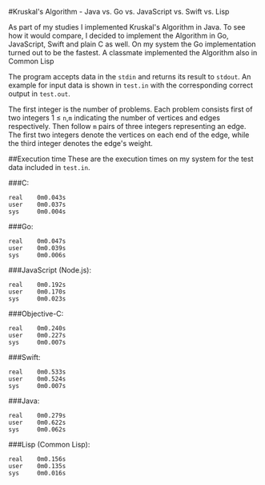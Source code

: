 #Kruskal's Algorithm - Java vs. Go vs. JavaScript vs. Swift vs. Lisp

As part of my studies I implemented Kruskal's Algorithm in Java. To see how it would compare, I decided to implement the Algorithm in Go, JavaScript, Swift and plain C as well. On my system the Go implementation turned out to be the fastest. A classmate implemented the Algorithm also in Common Lisp

The program accepts data in the `stdin` and returns its result to `stdout`. An example for input data is shown in `test.in` with the corresponding correct output in `test.out`.

The first integer is the number of problems. Each problem consists first of two integers 1 ≤ `n`,`m` indicating the number of vertices and edges respectively. Then follow `m` pairs of three integers representing an edge. The first two integers denote the vertices on each end of the edge, while the third integer denotes the edge's weight.

##Execution time
These are the execution times on my system for the test data included in `test.in`.

###C:
```
real    0m0.043s
user    0m0.037s
sys     0m0.004s
```

###Go:
```
real    0m0.047s
user    0m0.039s
sys     0m0.006s
```

###JavaScript (Node.js):
```
real    0m0.192s
user    0m0.170s
sys     0m0.023s
```

###Objective-C:
```
real    0m0.240s
user    0m0.227s
sys     0m0.007s
```

###Swift:
```
real    0m0.533s
user    0m0.524s
sys     0m0.007s
```

###Java:
```
real    0m0.279s
user    0m0.622s
sys     0m0.062s
```

###Lisp (Common Lisp):
```
real    0m0.156s
user    0m0.135s
sys     0m0.016s
```
